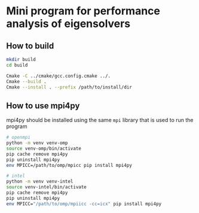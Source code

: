 # Mini program for performance analysis of eigensolvers

## How to build

```bash
mkdir build
cd build

Cmake -C ../cmake/gcc.config.cmake ../.
Cmake --build .
Cmake --install . --prefix /path/to/install/dir
```

## How to use mpi4py

mpi4py should be installed using the same `mpi` library that is used to run the program

```bash
# openmpi
python -m venv venv-omp
source venv-omp/bin/activate
pip cache remove mpi4py
pip uninstall mpi4py
env MPICC=/path/to/omp/mpicc pip install mpi4py

# intel
python -m venv venv-intel
source venv-intel/bin/activate
pip cache remove mpi4py
pip uninstall mpi4py
env MPICC="/path/to/omp/mpiicc -cc=icx" pip install mpi4py
```
